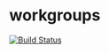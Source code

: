# workgroups

[![Build Status](https://ci.xsfx.dev/api/badges/xsteadfastx/workgroups/status.svg)](https://ci.xsfx.dev/xsteadfastx/workgroups)
